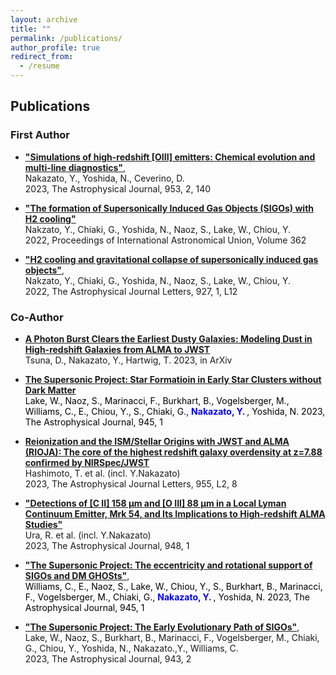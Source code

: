 ```yaml
---
layout: archive
title: ""
permalink: /publications/
author_profile: true
redirect_from:
  - /resume
---
```


## Publications
### First Author  
* __["Simulations of high-redshift [OIII] emitters: Chemical evolution and multi-line diagnostics"](https://ui.adsabs.harvard.edu/abs/2023ApJ...953..140N/abstract)__,  
  Nakazato, Y., Yoshida, N., Ceverino, D.  
  2023, The Astrophysical Journal, 953, 2, 140  

* __["The formation of Supersonically Induced Gas Objects (SIGOs) with H2 cooling"](https://ui.adsabs.harvard.edu/abs/2023IAUS..362...45N/abstract)__  
  Nakzato, Y., Chiaki, G., Yoshida, N., Naoz, S., Lake, W., Chiou, Y.    
 2022, Proceedings of International Astronomical Union, Volume 362
 
* __["H2 cooling and gravitational collapse of supersonically induced gas objects"](https://ui.adsabs.harvard.edu/abs/2022ApJ...927L..12N/abstract)__,  
 Nakzato, Y., Chiaki, G., Yoshida, N., Naoz, S., Lake, W., Chiou, Y.    
 2022, The Astrophysical Journal Letters, 927, 1, L12
 
### Co-Author  
* __[A Photon Burst Clears the Earliest Dusty Galaxies: Modeling Dust in High-redshift Galaxies from ALMA to JWST](https://ui.adsabs.harvard.edu/abs/2023arXiv230902415T/abstract)__  
  Tsuna, D., Nakazato, Y., Hartwig, T.
  2023, in ArXiv

* __[The Supersonic Project: Star Formatioin in Early Star Clusters without Dark Matter](https://ui.adsabs.harvard.edu/abs/2023arXiv230601047L/abstract)__  
  <span style="font-size: 100%; color: black;">Lake, W., Naoz, S., Marinacci, F., Burkhart, B., Vogelsberger, M., Williams, C., E.,  Chiou, Y., S., Chiaki, G., </span>
<span style="font-weight:bold;font-size: 100%; color: blue;"> Nakazato, Y. </span>
<span style="font-size: 100%; color: black;">, Yoshida, N.
2023, The Astrophysical Journal, 945, 1 </span>  

* __[Reionization and the ISM/Stellar Origins with JWST and ALMA (RIOJA): The core of the highest redshift galaxy overdensity at z=7.88 confirmed by NIRSpec/JWST](https://ui.adsabs.harvard.edu/abs/2023arXiv230504741H/abstract)__  
 Hashimoto, T. et al. (incl. Y.Nakazato)  
 2023, The Astrophysical Journal Letters, 955, L2, 8  
 
 
* __["Detections of [C II] 158 μm and [O III] 88 μm in a Local Lyman Continuum Emitter, Mrk 54, and Its Implications to High-redshift ALMA Studies"](https://ui.adsabs.harvard.edu/abs/2023ApJ...948....3U/abstract)__  
 Ura, R. et al. (incl. Y.Nakazato)  
 2023, The Astrophysical Journal, 948, 1
 
 
* __["The Supersonic Project: The eccentricity and rotational support of SIGOs and DM GHOSts"](https://ui.adsabs.harvard.edu/abs/2022arXiv221102066W/abstract)__,  
<span style="font-size: 100%; color: black;">Williams, C., E., Naoz, S., Lake, W., Chiou, Y., S., Burkhart, B., Marinacci, F., Vogelsberger, M., Chiaki, G., </span>
<span style="font-weight:bold;font-size: 100%; color: blue;"> Nakazato, Y. </span>
<span style="font-size: 100%; color: black;">, Yoshida, N.
2023, The Astrophysical Journal, 945, 1 </span>


* __["The Supersonic Project: The Early Evolutionary Path of SIGOs"](https://ui.adsabs.harvard.edu/abs/2022arXiv220805987L/abstract)__,  
 Lake, W., Naoz, S., Burkhart, B., Marinacci, F., Vogelsberger, M., Chiaki, G., Chiou, Y., Yoshida, N., Nakazato.,Y., Williams, C.  
2023, The Astrophysical Journal, 943, 2
